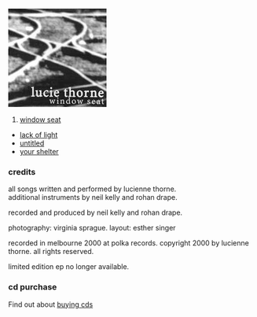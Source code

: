<!--| ## window seat (ep) |-->

![window seat][8]

1.  [window seat][9]
-   [lack of light][10]
-   [untitled][11]
-   [your shelter][12]

  [8]: data/image/cover/window-seat.jpg
  [9]: ?p=songs/window-seat
  [10]: ?p=songs/lack-of-light
  [11]: ?p=songs/untitled
  [12]: ?p=songs/your-shelter

### credits

all songs written and performed by lucienne thorne.  
additional instruments by neil kelly and rohan drape.

recorded and produced by neil kelly and rohan drape.

photography: virginia sprague. layout: esther singer

recorded in melbourne 2000 at polka records. copyright 2000 by
lucienne thorne. all rights reserved.

limited edition ep no longer available.

### cd purchase

Find out about [buying cds][13]

  [13]: ?p=shop
